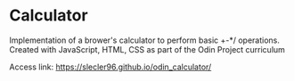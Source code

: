 # Calculator 

Implementation of a brower's calculator to perform basic +-*/ operations. Created with JavaScript, HTML, CSS as part of the Odin Project curriculum

Access link: https://slecler96.github.io/odin_calculator/
